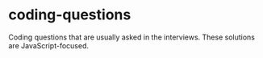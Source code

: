 # coding-questions
Coding questions that are usually asked in the interviews. These solutions are JavaScript-focused.
